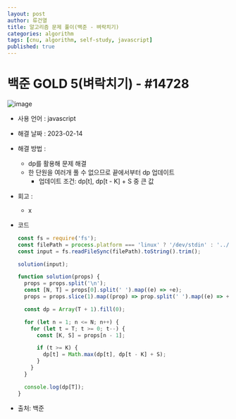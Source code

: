 ```yaml
---
layout: post
author: 류건열
title: 알고리즘 문제 풀이(백준 - 벼락치기)
categories: algorithm
tags: [cnu, algorithm, self-study, javascript]
published: true
---
```


# 백준 GOLD 5(벼락치기) - #14728

![image](https://user-images.githubusercontent.com/34560965/218547954-d893d25c-50a4-40b1-ad4c-457d51368cd3.png)

- 사용 언어 : javascript

- 해결 날짜 : 2023-02-14

- 해결 방법 :

  - dp를 활용해 문제 해결
  - 한 단원을 여러개 풀 수 없으므로 끝에서부터 dp 업데이트
    - 업데이트 조건: dp[t], dp[t - K] + S 중 큰 값

- 회고 :

  - x

- 코드

  ```javascript
  const fs = require('fs');
  const filePath = process.platform === 'linux' ? '/dev/stdin' : '../input.txt';
  const input = fs.readFileSync(filePath).toString().trim();

  solution(input);

  function solution(props) {
    props = props.split('\n');
    const [N, T] = props[0].split(' ').map((e) => +e);
    props = props.slice(1).map((prop) => prop.split(' ').map((e) => +e));

    const dp = Array(T + 1).fill(0);

    for (let n = 1; n <= N; n++) {
      for (let t = T; t >= 0; t--) {
        const [K, S] = props[n - 1];

        if (t >= K) {
          dp[t] = Math.max(dp[t], dp[t - K] + S);
        }
      }
    }

    console.log(dp[T]);
  }
  ```

- 출처: 백준
